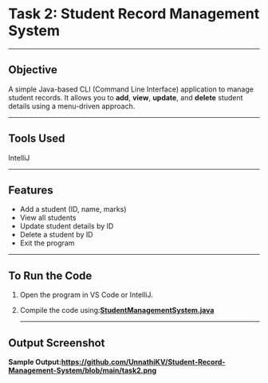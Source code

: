 # Task 2: Student Record Management System

---

## Objective
A simple Java-based CLI (Command Line Interface) application to manage student records. It allows you to **add**, **view**, **update**, and **delete** student details using a menu-driven approach.

---

## Tools Used
 IntelliJ 
 
---

## Features
- Add a student (ID, name, marks)
- View all students
- Update student details by ID
- Delete a student by ID
- Exit the program

---

##  To Run the Code

1. Open the program in VS Code or IntelliJ.
2. Compile the code using:**[StudentManagementSystem.java](https://github.com/UnnathiKV/Student-Record-Management-System/blob/main/StudentManagementSystem.java)**

   ---

## Output Screenshot
**Sample Output:https://github.com/UnnathiKV/Student-Record-Management-System/blob/main/task2.png**
